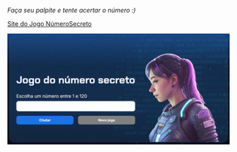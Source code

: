 *Faça seu palpite e tente acertar o número  :)*

[Site do Jogo NúmeroSecreto](https://numero-secreto-au0gqiqdr-fabricios-projects-4d71b1f2.vercel.app/)

![Logo do projeto](/img/foto.png)
